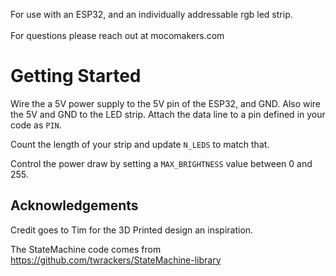For use with an ESP32, and an individually addressable rgb led strip.
<br><br>
For questions please reach out at mocomakers.com

# Getting Started
Wire the a 5V power supply to the 5V pin of the ESP32, and GND. Also wire the 5V and GND to the LED strip. Attach the data line to a pin defined in your code as `PIN`.

Count the length of your strip and update `N_LEDS` to match that.

Control the power draw by setting a `MAX_BRIGHTNESS` value between 0 and 255.

## Acknowledgements
Credit goes to Tim for the 3D Printed design an inspiration.

The StateMachine code comes from https://github.com/twrackers/StateMachine-library
